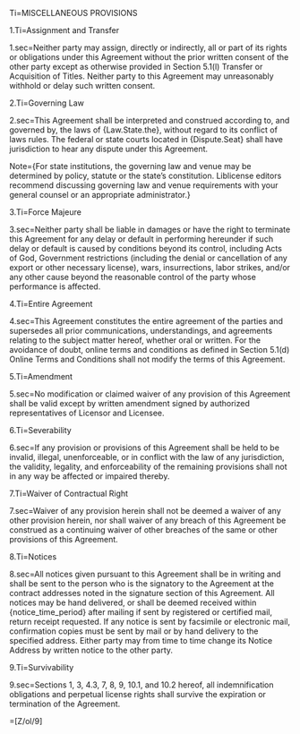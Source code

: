 Ti=MISCELLANEOUS PROVISIONS

1.Ti=Assignment and Transfer

1.sec=Neither party may assign, directly or indirectly, all or part of its rights or obligations under this Agreement without the prior written consent of the other party except as otherwise provided in Section 5.1(l) Transfer or Acquisition of Titles. Neither party to this Agreement may unreasonably withhold or delay such written consent.

2.Ti=Governing Law

2.sec=This Agreement shall be interpreted and construed according to, and governed by, the laws of {Law.State.the}, without regard to its conflict of laws rules. The federal or state courts located in {Dispute.Seat} shall have jurisdiction to hear any dispute under this Agreement.

Note={For state institutions, the governing law and venue may be determined by policy, statute or the state’s constitution. Liblicense editors recommend discussing governing law and venue requirements with your general counsel or an appropriate administrator.}

3.Ti=Force Majeure

3.sec=Neither party shall be liable in damages or have the right to terminate this Agreement for any delay or default in performing hereunder if such delay or default is caused by conditions beyond its control, including Acts of God, Government restrictions (including the denial or cancellation of any export or other necessary license), wars, insurrections, labor strikes, and/or any other cause beyond the reasonable control of the party whose performance is affected.

4.Ti=Entire Agreement

4.sec=This Agreement constitutes the entire agreement of the parties and supersedes all prior communications, understandings, and agreements relating to the subject matter hereof, whether oral or written. For the avoidance of doubt, online terms and conditions as defined in Section 5.1(d) Online Terms and Conditions shall not modify the terms of this Agreement.

5.Ti=Amendment

5.sec=No modification or claimed waiver of any provision of this Agreement shall be valid except by written amendment signed by authorized representatives of Licensor and Licensee.

6.Ti=Severability

6.sec=If any provision or provisions of this Agreement shall be held to be invalid, illegal, unenforceable, or in conflict with the law of any jurisdiction, the validity, legality, and enforceability of the remaining provisions shall not in any way be affected or impaired thereby.

7.Ti=Waiver of Contractual Right

7.sec=Waiver of any provision herein shall not be deemed a waiver of any other provision herein, nor shall waiver of any breach of this Agreement be construed as a continuing waiver of other breaches of the same or other provisions of this Agreement.

8.Ti=Notices

8.sec=All notices given pursuant to this Agreement shall be in writing and shall be sent to the person who is the signatory to the Agreement at the contract addresses noted in the signature section of this Agreement. All notices may be hand delivered, or shall be deemed received within {notice_time_period} after mailing if sent by registered or certified mail, return receipt requested. If any notice is sent by facsimile or electronic mail, confirmation copies must be sent by mail or by hand delivery to the specified address. Either party may from time to time change its Notice Address by written notice to the other party.

9.Ti=Survivability

9.sec=Sections 1, 3, 4.3, 7, 8, 9, 10.1, and 10.2 hereof, all indemnification obligations and perpetual license rights shall survive the expiration or termination of the Agreement.

=[Z/ol/9]
